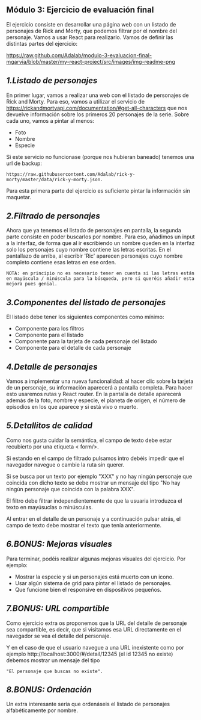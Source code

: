 **Módulo 3: Ejercicio de evaluación final**
-

El ejercicio consiste en desarrollar una página web con un listado de personajes de Rick and Morty, que podemos filtrar por el nombre del personaje. Vamos a usar React para realizarlo. Vamos de definir las distintas partes del ejercicio:

https://raw.github.com/Adalab/modulo-3-evaluacion-final-mgarvia/blob/master/my-react-project/src/images/img-readme-png

*1.Listado de personajes*
-
En primer lugar, vamos a realizar una web con el listado de personajes de Rick and Morty. Para eso, vamos a utilizar el servicio de https://rickandmortyapi.com/documentation/#get-all-characters que nos devuelve información sobre los primeros 20 personajes de la serie. Sobre cada uno, vamos a pintar al menos:
  - Foto
  - Nombre
  - Especie

Si este servicio no funcionase (porque nos hubieran baneado) tenemos una url de backup:

    https://raw.githubusercontent.com/Adalab/rick-y-morty/master/data/rick-y-morty.json.

Para esta primera parte del ejercicio es suficiente pintar la información sin maquetar.

*2.Filtrado de personajes*
-
Ahora que ya tenemos el listado de personajes en pantalla, la segunda parte consiste en poder buscarlos por nombre. Para eso, añadimos un input a la interfaz, de forma que al ir escribiendo un nombre queden en la interfaz solo los personajes cuyo nombre contiene las letras escritas. En el pantallazo de arriba, al escribir 'Ric' aparecen personajes cuyo nombre completo contiene esas letras en ese orden.

    NOTA: en principio no es necesario tener en cuenta si las letras están en mayúscula / minúscula para la búsqueda, pero si queréis añadir esta mejora pues genial.

*3.Componentes del listado de personajes*
-
El listado debe tener los siguientes componentes como mínimo:
- Componente para los filtros
- Componente para el listado
- Componente para la tarjeta de cada personaje del listado
- Componente para el detalle de cada personaje

*4.Detalle de personajes*
-
Vamos a implementar una nueva funcionalidad: al hacer clic sobre la tarjeta de un personaje, su información aparecerá a pantalla completa. Para hacer esto usaremos rutas y React router. En la pantalla de detalle aparecerá además de la foto, nombre y especie, el planeta de origen, el número de episodios en los que aparece y si está vivo o muerto.

*5.Detallitos de calidad*
-
Como nos gusta cuidar la semántica, el campo de texto debe estar recubierto por una etiqueta < form/>.

Si estando en el campo de filtrado pulsamos intro debéis impedir que el navegador navegue o cambie la ruta sin querer.

Si se busca por un texto por ejemplo "XXX" y no hay ningún personaje que coincida con dicho texto se debe mostrar un mensaje del tipo "No hay ningún personaje que coincida con la palabra XXX".

El filtro debe filtrar independientemente de que la usuaria introduzca el texto en mayúsuclas o minúsculas.

Al entrar en el detalle de un personaje y a continuación pulsar atrás, el campo de texto debe mostrar el texto que tenía anteriormente.

*6.BONUS: Mejoras visuales*
-
Para terminar, podéis realizar algunas mejoras visuales del ejercicio. Por ejemplo:
- Mostrar la especie y si un personajes está muerto con un icono.
- Usar algún sistema de grid para pintar el listado de personajes.
- Que funcione bien el responsive en dispositivos pequeños.

*7.BONUS: URL compartible*
-
Como ejercicio extra os proponemos que la URL del detalle de personaje sea compartible, es decir, que si visitamos esa URL directamente en el navegador se vea el detalle del personaje.

Y en el caso de que el usuario navegue a una URL inexistente como por ejemplo http://localhost:3000/#/detail/12345 (el id 12345 no existe) debemos mostrar un mensaje del tipo

    "El personaje que buscas no existe".

*8.BONUS: Ordenación*
-
Un extra interesante sería que ordenáseis el listado de personajes alfabéticamente por nombre.